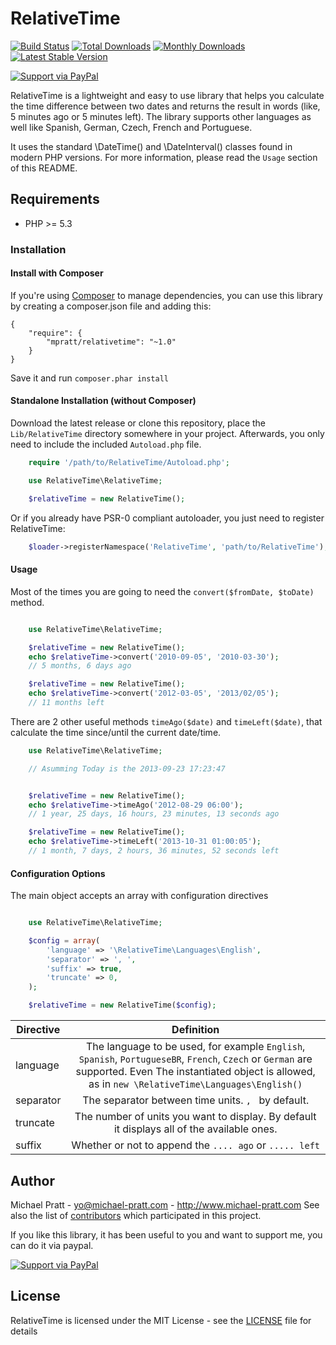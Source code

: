# RelativeTime

[![Build Status](https://api.travis-ci.org/mpratt/relativetime.svg?branch=master)](https://travis-ci.org/mpratt/relativetime)
[![Total Downloads](https://img.shields.io/packagist/dt/mpratt/relativetime.svg)](https://packagist.org/packages/mpratt/relativetime)
[![Monthly Downloads](https://img.shields.io/packagist/dm/mpratt/relativetime)](https://packagist.org/packages/mpratt/relativetime)
[![Latest Stable Version](https://img.shields.io/packagist/v/mpratt/relativetime.svg)](https://packagist.org/packages/mpratt/relativetime)

[![Support via PayPal](https://cdn.rawgit.com/twolfson/paypal-github-button/1.0.0/dist/button.svg)](https://paypal.me/mtpratt)

RelativeTime is a lightweight and easy to use library that helps you calculate the time difference between two dates and returns the result in words
(like, 5 minutes ago or 5 minutes left). The library supports other languages as well like Spanish, German, Czech, French and Portuguese.

It uses the standard \DateTime() and \DateInterval() classes found in modern PHP versions. For more information, please read the `Usage` section of
this README.

## Requirements

- PHP >= 5.3

### Installation

#### Install with Composer

If you're using [Composer](https://github.com/composer/composer) to manage
dependencies, you can use this library by creating a composer.json file and adding this:

    {
        "require": {
            "mpratt/relativetime": "~1.0"
        }
    }

Save it and run `composer.phar install`

#### Standalone Installation (without Composer)

Download the latest release or clone this repository, place the `Lib/RelativeTime` directory somewhere in your project. Afterwards, you only need to include
the included `Autoload.php` file.

```php
    require '/path/to/RelativeTime/Autoload.php';

    use RelativeTime\RelativeTime;

    $relativeTime = new RelativeTime();
```

Or if you already have PSR-0 compliant autoloader, you just need to register RelativeTime:

```php
    $loader->registerNamespace('RelativeTime', 'path/to/RelativeTime');
```

#### Usage

Most of the times you are going to need the `convert($fromDate, $toDate)` method.

```php

    use RelativeTime\RelativeTime;

    $relativeTime = new RelativeTime();
    echo $relativeTime->convert('2010-09-05', '2010-03-30');
    // 5 months, 6 days ago

    $relativeTime = new RelativeTime();
    echo $relativeTime->convert('2012-03-05', '2013/02/05');
    // 11 months left
```

There are 2 other useful methods `timeAgo($date)` and `timeLeft($date)`, that calculate the time since/until
the current date/time.

```php
    use RelativeTime\RelativeTime;

    // Asumming Today is the 2013-09-23 17:23:47


    $relativeTime = new RelativeTime();
    echo $relativeTime->timeAgo('2012-08-29 06:00');
    // 1 year, 25 days, 16 hours, 23 minutes, 13 seconds ago

    $relativeTime = new RelativeTime();
    echo $relativeTime->timeLeft('2013-10-31 01:00:05');
    // 1 month, 7 days, 2 hours, 36 minutes, 52 seconds left
```

#### Configuration Options

The main object accepts an array with configuration directives

```php

    use RelativeTime\RelativeTime;

    $config = array(
        'language' => '\RelativeTime\Languages\English',
        'separator' => ', ',
        'suffix' => true,
        'truncate' => 0,
    );

    $relativeTime = new RelativeTime($config);
```

| Directive |                                                                                                   Definition                                                                                                   |
| --------- | :------------------------------------------------------------------------------------------------------------------------------------------------------------------------------------------------------------: |
| language  | The language to be used, for example `English`, `Spanish`, `PortugueseBR`, `French`, `Czech` or `German` are supported. Even The instantiated object is allowed, as in `new \RelativeTime\Languages\English()` |
| separator |                                                                               The separator between time units. `, ` by default.                                                                               |
| truncate  |                                                           The number of units you want to display. By default it displays all of the available ones.                                                           |
| suffix    |                                                                            Whether or not to append the `.... ago` or `..... left`                                                                             |

## Author

Michael Pratt - <yo@michael-pratt.com> - <http://www.michael-pratt.com>
See also the list of [contributors](https://github.com/mpratt/relativetime/contributors) which participated in this project.

If you like this library, it has been useful to you and want to support me, you can do it via paypal.

[![Support via PayPal](https://cdn.rawgit.com/twolfson/paypal-github-button/1.0.0/dist/button.svg)](https://paypal.me/mtpratt)

## License

RelativeTime is licensed under the MIT License - see the [LICENSE](LICENSE) file for details
